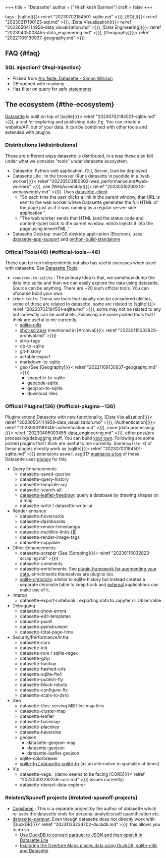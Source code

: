 +++
title = "Datasette"
author = ["Hrishikesh Barman"]
draft = false
+++

tags
: [sqlite]({{< relref "20230702184501-sqlite.md" >}}), [SQL]({{< relref "20230217190123-sql.md" >}}), [Data Visualization]({{< relref "20230504114958-data_visualization.md" >}}), [Data Engineering]({{< relref "20230405003455-data_engineering.md" >}}), [Geography]({{< relref "20221109130937-geography.md" >}})


## FAQ {#faq}


### SQL injection? {#sql-injection}

-   Picked from [Arc Note: Datasette - Simon Willison](https://architecturenotes.co/datasette-simon-willison/)
-   DB opened with readonly
-   Has filter on query for safe [statements](https://github.com/simonw/datasette/blob/280ff372ab30df244f6c54f6f3002da57334b3d7/datasette/utils/__init__.py?ref=architecturenotes.co#L208-L215)


## The ecosystem {#the-ecosystem}

[Datasette](https://datasette.io/) is built on top of [sqlite]({{< relref "20230702184501-sqlite.md" >}}), a tool for exploring and publishing data. Eg. You can create a website/API out of your data. It can be combined with other tools and extended with plugins.


### Distributions {#distributions}

These are different ways datasette is distributed, in a way these also fall under what we consider "tools" under datasette ecosystem.

-   Datasette: Python web application, CLI, Server, (can be deployed)
-   Datasette Lite : In the browser (Runs datasette in pyodide in a [web worker]({{< relref "20230503160302-web_performance.md#web-workers" >}}), see [WebAssembly]({{< relref "20230510200213-webassembly.md" >}})). Uses [datasette-client](https://docs.datasette.io/en/stable/internals.html#datasette-client).
    -   "So each time the user clicks a link in the parent window, that URL is sent to the web worker where Datasette generates the full HTML of the page just as if it was running as a regular server-side application."
    -   "The web worker sends that HTML (and the status code and content-type) back to the parent window, which injects it into the page using innerHTML."
-   Datasette Desktop: macOS desktop application (Electron), uses  [datasette-app-support](https://github.com/simonw/datasette-app-support) and [python-build-standalone](https://github.com/indygreg/python-build-standalone)


### Official Tools(46) {#official-tools--46}

These can be run independently but also has useful usecases when used with datasette. See [Datasette Tools](https://datasette.io/tools).

-   `<source>-to-sqlite` : The primary idea is that, we somehow dump the data into sqlite and then we can easily explore the data using datasette. Source can be anything. There are ~20 such official tools. You can ofcourse build your own.
-   `other tools`: These are tools that usually can be considered utilities, some of these are related to datasette, some are related to [sqlite]({{< relref "20230702184501-sqlite.md" >}}), some may not be related to any but indirectly can be useful etc. Following are some picked tools that I think are useful to me currently.
    -   [sqlite-utils](https://github.com/simonw/sqlite-utils)
    -   [shot-scraper](https://github.com/simonw/shot-scraper) (mentioned in [Archival]({{< relref "20230115032923-archival.md" >}}))
    -   strip-tags
    -   db-to-sqlite
    -   git-history
    -   airtable-export
    -   markdown-to-sqlite
    -   geo (See [Geography]({{< relref "20221109130937-geography.md" >}}))
        -   shapefile-to-sqlite
        -   geocode-sqlite
        -   geojson-to-sqlite
        -   download-tiles


### Official Plugins(136) {#official-plugins--136}

Plugins extend Datasette with new functionality, [Data Visualization]({{< relref "20230504114958-data_visualization.md" >}}), [Authentication]({{< relref "20230301191046-authentication.md" >}}), more [data processing]({{< relref "20230405003455-data_engineering.md" >}}), other post/pre processing/debugging stuff. You can build [your own](https://docs.datasette.io/en/stable/writing_plugins.html). Following are some picked plugins that I think are useful to me currently. Some(`sqlite-X`) of these plugins directly work as [sqlite]({{< relref "20230702184501-sqlite.md" >}}) extensions aswell, asg017 [maintains a log](https://github.com/asg017/sqlite-ecosystem) of these. Datasette uses [pluggy](https://pluggy.readthedocs.io/en/stable/) for this.

-   Query Enhancements
    -   datasette-saved-queries
    -   datasette-query-history
    -   datasette-template-sql
    -   datasette-search-all
    -   [datasette-leaflet-freedraw](https://simonwillison.net/2021/Jan/24/drawing-shapes-spatialite/): query a database by drawing shapes on a map
    -   datasette-write / datasette-write-ui
-   Render enhance
    -   datasette-hovercards
    -   datasette-dashboards
    -   datasette-render-timestamps
    -   datasette-multiline-links (🤌)
    -   datasette-render-image-tags
    -   datasette-copyable
-   Other Enhancements
    -   datasette-scraper (See [Scraping]({{< relref "20230115032823-scraping.md" >}}))
    -   datasette-comments
    -   datasette-enrichments: See [plugin framework for augmenting your data](https://simonwillison.net/2023/Dec/1/datasette-enrichments/), enrichments themselves are plugins too.
    -   [sqlite-chronicle](https://github.com/simonw/sqlite-chronicle): similar to sqlite-history but instead creates a separate chronicle table to keep track and [external](https://2017.djangocon.us/talks/the-denormalized-query-engine-design-pattern/) applications can make use of it.
-   Interop
    -   datasette-export-notebook : exporting data to Jupyter or Observable
-   Debugging
    -   datasette-show-errors
    -   datasette-edit-templates
    -   datasette-psutil
    -   datasette-pyinstrument
    -   datasette-total-page-time
-   Security/Performance/Infra
    -   datasette-cors
    -   datasette-init
    -   datasette-rure / sqlite-regex
    -   datasette-gzip
    -   datasette-backup
    -   datasette-hashed-urls
    -   datasette-sqlite-fts4
    -   datasette-publish-fly
    -   datasette-block-robots
    -   datasette-configure-fts
    -   datasette-scale-to-zero
-   Geo
    -   datasette-tiles: serving MBTiles map tiles
    -   datasette-cluster-map
    -   datasette-leaflet
    -   datasette-basemap
    -   datasette-placekey
    -   datasette-haversine
    -   geojson
        -   datasette-geojson-map
        -   datasette-geojson
        -   datasette-leaflet-geojson
    -   sqlite-colorbrewer
    -   [sqlite-tg / datasette-sqlite-tg](https://til.simonwillison.net/sqlite/sqlite-tg) (as an alternative to spatialite at times)
-   Viz
    -   datasette-vega : (demo seems to be facing [CORS]({{< relref "20230302210256-cors.md" >}}) issues currently)
    -   datasette-nteract-data-explorer


### Related/Spunoff projects {#related-spunoff-projects}

-   [Dogsheep](https://dogsheep.github.io/) : This is a separate project by the author of datasette which re-uses the datasette tools for personal analytics/self quantification etc.
-   [datasette-parquet](https://github.com/cldellow/datasette-parquet): Even though datasette does not directly work with [DuckDB]({{< relref "20231123234702-duckdb.md" >}}), this allows you to do so.
    -   [Use DuckDB to convert parquet to JSON and then open it in Datasette Lite](https://til.simonwillison.net/duckdb/parquet-to-json)
    -   [Exploring the Overture Maps places data using DuckDB, sqlite-utils and Datasette](https://til.simonwillison.net/overture-maps/overture-maps-parquet)
